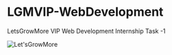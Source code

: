 # LGMVIP-WebDevelopment

LetsGrowMore VIP Web Development Internship Task -1


![Let'sGrowMore](https://user-images.githubusercontent.com/103566665/218325309-57dd86e9-4e18-46db-b1eb-375f00b80fe7.png)
